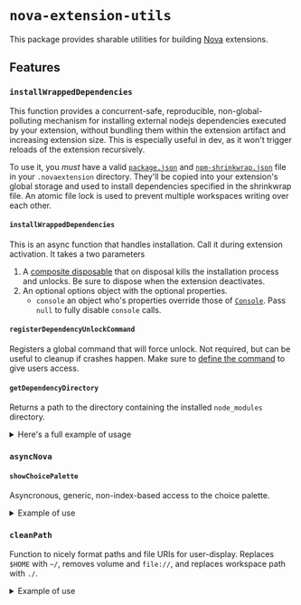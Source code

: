 # `nova-extension-utils`

This package provides sharable utilities for building [Nova](http://nova.app) extensions.

## Features

### `installWrappedDependencies`

This function provides a concurrent-safe, reproducible, non-global-polluting mechanism for installing external nodejs dependencies executed by your extension, without bundling them within the extension artifact and increasing extension size. This is especially useful in dev, as it won't trigger reloads of the extension recursively.

To use it, you _must_ have a valid [`package.json`](https://docs.npmjs.com/files/package.json) and [`npm-shrinkwrap.json`](https://docs.npmjs.com/configuring-npm/shrinkwrap-json.html) file in your `.novaextension` directory. They'll be copied into your extension's global storage and used to install dependencies specified in the shrinkwrap file. An atomic file lock is used to prevent multiple workspaces writing over each other.

#### `installWrappedDependencies`

This is an async function that handles installation. Call it during extension activation. It takes a two parameters

1. A [composite disposable](https://docs.nova.app/api-reference/composite-disposable/) that on disposal kills the installation process and unlocks. Be sure to dispose when the extension deactivates.
2. An optional options object with the optional properties.
   - `console` an object who's properties override those of [`Console`](https://docs.nova.app/api-reference/console/). Pass `null` to fully disable `console` calls.

#### `registerDependencyUnlockCommand`

Registers a global command that will force unlock. Not required, but can be useful to cleanup if crashes happen. Make sure to [define the command](https://docs.nova.app/extensions/commands/) to give users access.

#### `getDependencyDirectory`

Returns a path to the directory containing the installed `node_modules` directory.

<details>

<summary>Here's a full example of usage</summary>

```ts
import { dependencyManagement } from "nova-extension-utils";

const compositeDisposable = new CompositeDisposable();

dependencyManagement.registerDependencyUnlockCommand(
  "com.example.extension.unlock"
);

async function asyncActivate() {
  await dependencyManagement.installWrappedDependencies(compositeDisposable, {
    console: {
      log(...args: Array<unknown>) {
        console.log("dependency management:", ...args);
      },
    },
  });

  const execPath = nova.path.join(
    dependencyManagement.getDependencyDirectory(),
    "node_modules",
    ".bin",
    "executable"
  );
  const process = new Process(execPath);
  compositeDisposable.add({
    dispose() {
      process.terminate();
    },
  });
  process.start();
}

export function activate() {
  console.log("activating...");
  return asyncActivate()
    .catch((err) => {
      console.error(err);
    })
    .then(() => {
      console.log("activated");
    });
}

export function deactivate() {
  compositeDisposable.dispose();
}
```

</details>

### `asyncNova`

#### `showChoicePalette`

Asyncronous, generic, non-index-based access to the choice palette.

<details>

<summary>Example of use</summary>

```ts
import type * as lspTypes from "vscode-languageserver-protocol";
import { asyncNova } from "nova-extension-utils";

async function foo(items: lspTypes.CompletionItem[]) {
  const choice: lspTypes.CompletionItem | null = await asyncNova(
    items,
    (item) => `${item.label}${item.detail ? `- ${item.detail}` : ""}`,
    { placeholder: "suggestions" }
  );
  if (!choice) {
    return;
  }
  console.log(choice);
}
```

</details>

### `cleanPath`

Function to nicely format paths and file URIs for user-display. Replaces `$HOME` with `~/`, removes volume and `file://`, and replaces workspace path with `./`.

<details>

<summary>Example of use</summary>

```ts
import { cleanPath } from "nova-extension-utils";

console.log(cleanPath(editor.document.uri));
```

</details>
